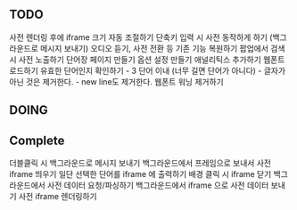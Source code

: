 ## TODO
사전 렌더링 후에 iframe 크기 자동 조절하기
단축키 입력 시 사전 동작하게 하기 (백그라운드로 메시지 보내기)
오디오 듣기, 사전 전환 등 기존 기능 복원하기
팝업에서 검색 시 사전 노출하기
단어장 페이지 만들기
옵션 설정 만들기
애널리틱스 추가하기
웹폰트 로드하기
유효한 단어인지 확인하기
	- 3 단어 이내 (너무 길면 단어가 아니다)
	- 글자가 아닌 것은 제거한다.
	- new line도 제거한다.
웹폰트 워닝 제거하기


## DOING


## Complete
더블클릭 시 백그라운드로 메시지 보내기
백그라운드에서 프레임으로 보내서 사전 iframe 띄우기
일단 선택한 단어를 iframe 에 출력하기
배경 클릭 시 iframe 닫기
백그라운드에서 사전 데이터 요청/파싱하기
백그라운드에서 iframe 으로 사전 데이터 보내기
사전 iframe 렌더링하기